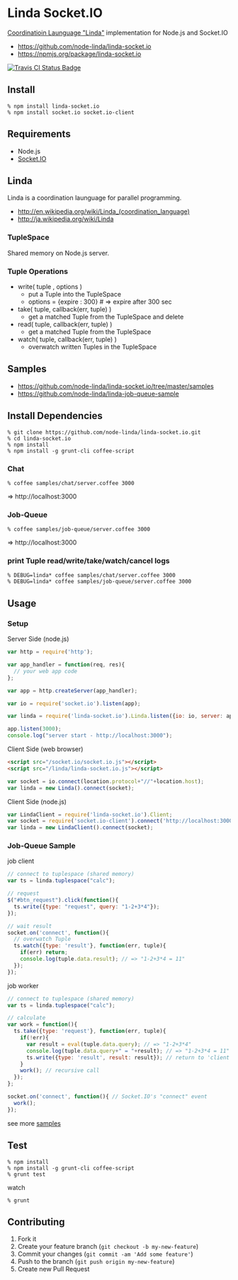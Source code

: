 Linda Socket.IO
===============
<a href="http://en.wikipedia.org/wiki/Linda_(coordination_language)">Coordinatioin Launguage "Linda"</a> implementation for Node.js and Socket.IO

- https://github.com/node-linda/linda-socket.io
- https://npmjs.org/package/linda-socket.io

[![Travis CI Status Badge](https://travis-ci.org/node-linda/linda-socket.io.png?branch=master)](https://travis-ci.org/node-linda/linda-socket.io)


Install
-------

    % npm install linda-socket.io
    % npm install socket.io socket.io-client


Requirements
------------
- Node.js
- [Socket.IO](http://socket.io/)


Linda
-----
Linda is a coordination launguage for parallel programming.

* http://en.wikipedia.org/wiki/Linda_(coordination_language)
* http://ja.wikipedia.org/wiki/Linda


### TupleSpace
Shared memory on Node.js server.


### Tuple Operations
- write( tuple , options )
  - put a Tuple into the TupleSpace
  - options = {expire : 300}  # => expire after 300 sec
- take( tuple, callback(err, tuple) )
  - get a matched Tuple from the TupleSpace and delete
- read( tuple, callback(err, tuple) )
  - get a matched Tuple from the TupleSpace
- watch( tuple, callback(err, tuple) )
  - overwatch written Tuples in the TupleSpace


Samples
-------

- https://github.com/node-linda/linda-socket.io/tree/master/samples
- https://github.com/node-linda/linda-job-queue-sample

## Install Dependencies

    % git clone https://github.com/node-linda/linda-socket.io.git
    % cd linda-socket.io
    % npm install
    % npm install -g grunt-cli coffee-script


### Chat

    % coffee samples/chat/server.coffee 3000

=> http://localhost:3000


### Job-Queue

    % coffee samples/job-queue/server.coffee 3000

=> http://localhost:3000


### print Tuple read/write/take/watch/cancel logs

    % DEBUG=linda* coffee samples/chat/server.coffee 3000
    % DEBUG=linda* coffee samples/job-queue/server.coffee 3000

Usage
-----

### Setup

Server Side (node.js)

```javascript
var http = require('http');

var app_handler = function(req, res){
  // your web app code
};

var app = http.createServer(app_handler);

var io = require('socket.io').listen(app);

var linda = require('linda-socket.io').Linda.listen({io: io, server: app});

app.listen(3000);
console.log("server start - http://localhost:3000");
```


Client Side (web browser)

```html
<script src="/socket.io/socket.io.js"></script>
<script src="/linda/linda-socket.io.js"></script>
```

```javascript
var socket = io.connect(location.protocol+"//"+location.host);
var linda = new Linda().connect(socket);
```

Client Side (node.js)

```javascript
var LindaClient = require('linda-socket.io').Client;
var socket = require('socket.io-client').connect('http://localhost:3000');
var linda = new LindaClient().connect(socket);
```


### Job-Queue Sample

job client

```javascript
// connect to tuplespace (shared memory)
var ts = linda.tuplespace("calc");

// request
$("#btn_request").click(function(){
  ts.write({type: "request", query: "1-2+3*4"});
});

// wait result
socket.on('connect', function(){
  // overwatch Tuple
  ts.watch({type: 'result'}, function(err, tuple){
    if(err) return;
    console.log(tuple.data.result); // => "1-2+3*4 = 11"
  });
});
```


job worker
```javascript
// connect to tuplespace (shared memory)
var ts = linda.tuplespace("calc");

// calculate
var work = function(){
  ts.take({type: 'request'}, function(err, tuple){
    if(!err){
      var result = eval(tuple.data.query); // => "1-2+3*4"
      console.log(tuple.data.query+" = "+result); // => "1-2+3*4 = 11"
      ts.write({type: 'result', result: result}); // return to 'client' side
    }
    work(); // recursive call
  });
};

socket.on('connect', function(){ // Socket.IO's "connect" event
  work();
});
```

see more [samples](https://github.com/node-linda/linda-socket.io/tree/master/samples)


Test
----

    % npm install
    % npm install -g grunt-cli coffee-script
    % grunt test

watch

    % grunt



Contributing
------------
1. Fork it
2. Create your feature branch (`git checkout -b my-new-feature`)
3. Commit your changes (`git commit -am 'Add some feature'`)
4. Push to the branch (`git push origin my-new-feature`)
5. Create new Pull Request
